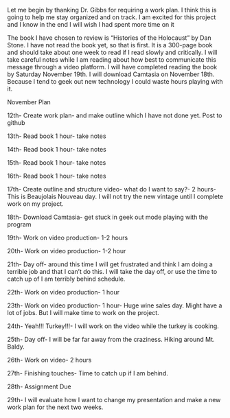 Let me begin by thanking Dr. Gibbs for requiring a work plan. I think this is going to help me stay organized and on track. I am excited for this project and I know in the end I will wish I had spent more time on it

The book I have chosen to review is “Histories of the Holocaust” by Dan Stone. I have not read the book yet, so that is first. It is a 300-page book and should take about one week to read if I read slowly and critically. I will take careful notes while I am reading about how best to communicate this message through a video platform.  I will have completed reading the book by Saturday November 19th.
I will download Camtasia on November 18th. Because I tend to geek out new technology I could waste hours playing with it.

November Plan

12th- Create work plan- and make outline which I have not done yet. Post to github

13th- Read book 1 hour- take notes

14th- Read book 1 hour- take notes

15th- Read book 1 hour- take notes

16th- Read book 1 hour- take notes

17th- Create outline and structure video- what do I want to say?- 2 hours- This is Beaujolais Nouveau day. I will not try the new vintage 
until I complete work on my project. 

18th- Download Camtasia- get stuck in geek out mode playing with the program

19th- Work on video production- 1-2 hours

20th- Work on video production- 1-2 hour

21th- Day off- around this time I will get frustrated and think I am doing a terrible job and that I can’t do this. I will take the day off, or use the time to catch up of I am terribly behind schedule. 

22th- Work on video production- 1 hour

23th- Work on video production- 1 hour- Huge wine sales day. Might have a lot of jobs. But I will make time to work on the project. 

24th- Yeah!!! Turkey!!!- I will work on the video while the turkey is cooking. 

25th- Day off- I will be far far away from the craziness.  Hiking around Mt. Baldy. 

26th- Work on video- 2 hours

27th- Finishing touches- Time to catch up if I am behind. 

28th- Assignment Due

29th- I will evaluate how I want to change my presentation and make a new work plan for the next two weeks. 




